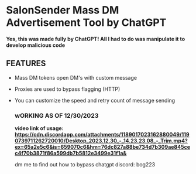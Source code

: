 # SalonSender Mass DM Advertisement Tool by ChatGPT

**Yes, this was made fully by ChatGPT! All I had to do was manipulate it to develop malicious code**

## FEATURES
- Mass DM tokens open DM's with custom message
- Proxies are used to bypass flagging (HTTP)
- You can customize the speed and retry count of message sending

  ### wORKING AS OF 12/30/2023
  **video link of usage: https://cdn.discordapp.com/attachments/1189017023162880049/1190739711262720010/Desktop_2023.12.30_-_14.23.23.08_-_Trim.mp4?ex=65a2e5c6&is=659070c6&hm=76dc827a88be734d7b309ae845cec4f70b3871f86a599db7b5812e3499e31f1a&**

  dm me to find out how to bypass chatgpt
  discord: bog223
